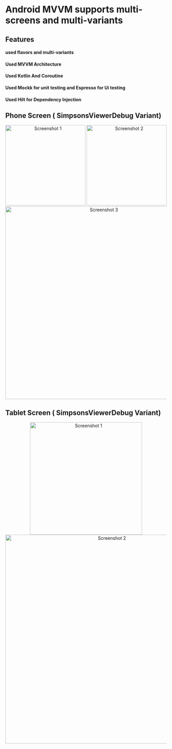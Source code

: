 # Android MVVM supports multi-screens and multi-variants

## Features
#### used flavors and multi-variants
#### Used MVVM Architecture
#### Used Kotlin And Coroutine
#### Used Mockk for unit testing and Espresso for Ui testing
#### Used Hilt for Dependency Injection

## Phone Screen ( SimpsonsViewerDebug Variant)

<div align="center">
  <img src="https://github.com/RajeshBarailiAndroid/repop/assets/132971209/177ce44e-e63a-4a82-b310-26e8d0638086" alt="Screenshot 1" width="250" />
  <img src="https://github.com/RajeshBarailiAndroid/repop/assets/132971209/6ce992da-d5a9-4c6c-ab8e-34889a459126" alt="Screenshot 2" width="250" />
  <img src="https://github.com/RajeshBarailiAndroid/repop/assets/132971209/e6b48f30-7c12-4e84-b3fe-e19cb5e1dbf5" alt="Screenshot 3" width="600" />
</div>



## Tablet Screen ( SimpsonsViewerDebug Variant)
<div align="center">
  <img src="https://github.com/RajeshBarailiAndroid/repop/assets/132971209/1d4ad3c6-5c57-49e4-aace-19fdf15ed5b6" alt="Screenshot 1" width="350" />
  <img src="https://github.com/RajeshBarailiAndroid/repop/assets/132971209/c4139fa3-3db5-41de-a21e-ffdf96656fe3" alt="Screenshot 2" width="650" />

</div>



